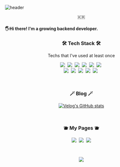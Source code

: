 ![header](https://capsule-render.vercel.app/api?type=soft&color=auto&height=150&section=header&text=xx0hnHwang&fontSize=70&animation=twinkling)

<p align="center">🇰🇷</p>

<h4 algin="center"> 🖐Hi there! I'm a growing backend developer.

<h3 align="center">🛠 Tech Stack 🛠</h3>

<p align="center"> Techs that I've used at least once </p>

<p align="center">
  <img src="https://img.shields.io/badge/Python-3766AB?style=flat-square&logo=Python&logoColor=white"/></a>&nbsp 
  <img src="https://img.shields.io/badge/Java-007396?style=flat-square&logo=Java&logoColor=white"/></a>&nbsp 
  <img src="https://img.shields.io/badge/C++-00599C?style=flat-square&logo=C%2B%2B&logoColor=white"/></a>&nbsp 
  <img src="https://img.shields.io/badge/C-A8B9CC?style=flat-square&logo=C&logoColor=white"/></a>&nbsp 
  <img src="https://img.shields.io/badge/Javascript-ffb13b?style=flat-square&logo=javascript&logoColor=white"/></a>&nbsp 
  <img src="https://img.shields.io/badge/css-1572B6?style=flat-square&logo=css3&logoColor=white"/></a>&nbsp 
  <br>
  <img src="https://img.shields.io/badge/Node.js-339933?style=flat-square&logo=node-dot-js&logoColor=white"/></a>&nbsp 
  <img src="https://img.shields.io/badge/Mysql-E6B91E?style=flat-square&logo=MySql&logoColor=white"/></a>&nbsp 
  <img src="https://img.shields.io/badge/aws-333664?style=flat-square&logo=amazon-aws&logoColor=white"/></a>&nbsp
  <img src="https://img.shields.io/badge/github-181717?style=flat-square&logo=github&logoColor=white"/></a>&nbsp
  <img src="https://img.shields.io/badge/shell-5391FE?style=flat-square&logo=powershell&logoColor=white"/></a>&nbsp
  

</p>

<br>

<h3 align="center">🪄 Blog 🪄</h3>

<div align="center" style="text-align:center">
  
  [![Velog's GitHub stats](https://velog-readme-stats.vercel.app/api?name=xx0hn)](https://velog.io/@xx0hn)
  
</div>
  
<br>


<h3 align="center"> 🫐 My Pages 🫐 </h3>
<p align="center">
  <a href="https://velog.io/@xx0hn"><img src="https://img.shields.io/badge/Tech%20Blog-11B48A?style=flat-square&logo=Vimeo&logoColor=white&link=https://velog.io/@xx0hn"/></a>&nbsp
  <a href="https://www.instagram.com/xx0hn/"><img src="https://img.shields.io/badge/Instagram-E4405F?style=flat-square&logo=Instagram&logoColor=white&link=https://www.instagram.com/xx0hn/"/></a>&nbsp
  <a href="xx0hnhwang@gmail.com"><img src="https://img.shields.io/badge/Gmail-d14836?style=flat-square&logo=Gmail&logoColor=white&link=xx0hnhwang@gmail.com"/></a>
</p>
<br>

<p align="center">
  <a href="https://hits.seeyoufarm.com"><img src="https://hits.seeyoufarm.com/api/count/incr/badge.svg?url=https%3A%2F%2Fgithub.com%2Fxx0hnm&count_bg=%23ED6DA3&title_bg=%2386757E&icon=github.svg&icon_color=%23E1DEDE&title=hits&edge_flat=false"/></a>
</p>

